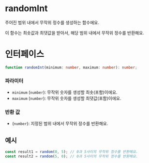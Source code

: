 # randomInt

주어진 범위 내에서 무작위 정수를 생성하는 함수에요.

이 함수는 최솟값과 최댓값을 받아서, 해당 범위 내에서 무작위 정수를 반환해요.

# 인터페이스

```typescript
function randomInt(minimum: number, maximum: number): number;
```

### 파라미터

- `minimum` (`number`): 무작위 숫자를 생성할 최솟(포함)이에요.
- `maximum` (`number`): 무작위 숫자를 생성할 최댓값(포함)이에요.

### 반환 값

- (`number`): 지정된 범위 내에서 무작위 정수를 반환해요.

## 예시

```typescript
const result1 = random(0, 5); // 0과 5사이의 무작위 정수를 반환해요.
const result2 = random(5, 0); // 0과 5사이의 무작위 정수를 반환해요.
```
